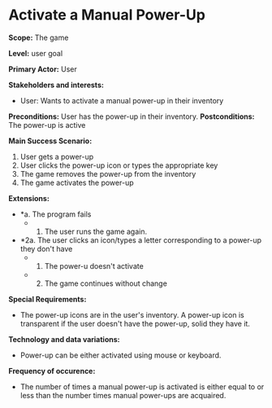 # Activate a Manual Power-Up
**Scope:** The game

**Level:** user goal

**Primary Actor:** User 

**Stakeholders and interests:**  

 -   User: Wants to activate a manual power-up in their inventory
 
**Preconditions:** User has the power-up in their inventory.
**Postconditions:** The power-up is active 

**Main Success Scenario:**  

1.  User gets a power-up
2.  User clicks the power-up icon or types the appropriate key
3.  The game removes the power-up from the inventory
4.	The game activates the power-up

**Extensions:**  

-   *a. The program fails
    -   1.  The user runs the game again.
-   *2a. The user clicks an icon/types a letter corresponding to a power-up they don't have
    -   1.  The power-u doesn't activate
    -   2.  The game continues without change

**Special Requirements:**
- The power-up icons are in the user's inventory. A power-up icon is transparent if the user doesn't have the power-up, solid they have it.

**Technology and data variations:**
- Power-up can be either activated using mouse or keyboard.

**Frequency of occurence:**

-	The number of times a manual power-up is activated is either equal to or less than the number times manual power-ups are acquaired.